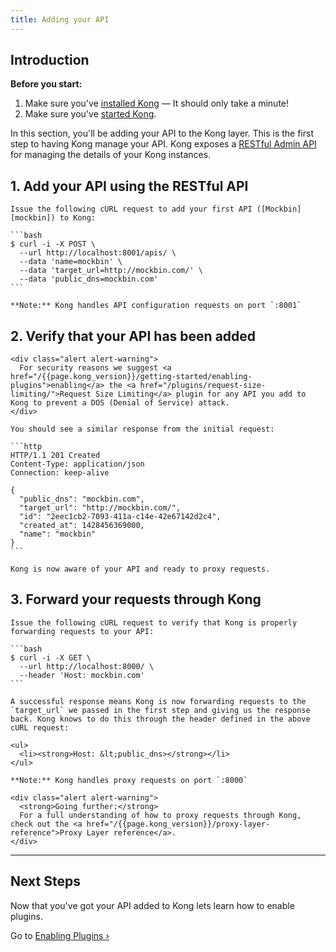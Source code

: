 ```yaml
---
title: Adding your API
---
```


## Introduction

<div class="alert alert-warning">
  <strong>Before you start:</strong>
  <ol>
    <li>Make sure you've <a href="https://konghq.com/install/">installed Kong</a> &mdash; It should only take a minute!</li>
    <li>Make sure you've <a href="/{{page.kong_version}}/getting-started/quickstart">started Kong</a>.</li>
  </ol>
</div>

In this section, you'll be adding your API to the Kong layer. This is the first step to having Kong manage your API. Kong exposes a [RESTful Admin API][API] for managing the details of your Kong instances.

## 1. Add your API using the RESTful API

    Issue the following cURL request to add your first API ([Mockbin][mockbin]) to Kong:

    ```bash
    $ curl -i -X POST \
      --url http://localhost:8001/apis/ \
      --data 'name=mockbin' \
      --data 'target_url=http://mockbin.com/' \
      --data 'public_dns=mockbin.com'
    ```

    **Note:** Kong handles API configuration requests on port `:8001`

## 2. Verify that your API has been added

    <div class="alert alert-warning">
      For security reasons we suggest <a href="/{{page.kong_version}}/getting-started/enabling-plugins">enabling</a> the <a href="/plugins/request-size-limiting/">Request Size Limiting</a> plugin for any API you add to Kong to prevent a DOS (Denial of Service) attack.
    </div>

    You should see a similar response from the initial request:

    ```http
    HTTP/1.1 201 Created
    Content-Type: application/json
    Connection: keep-alive

    {
      "public_dns": "mockbin.com",
      "target_url": "http://mockbin.com/",
      "id": "2eec1cb2-7093-411a-c14e-42e67142d2c4",
      "created_at": 1428456369000,
      "name": "mockbin"
    }
    ```

    Kong is now aware of your API and ready to proxy requests.

## 3. Forward your requests through Kong

    Issue the following cURL request to verify that Kong is properly forwarding requests to your API:

    ```bash
    $ curl -i -X GET \
      --url http://localhost:8000/ \
      --header 'Host: mockbin.com'
    ```

    A successful response means Kong is now forwarding requests to the `target_url` we passed in the first step and giving us the response back. Kong knows to do this through the header defined in the above cURL request:

    <ul>
      <li><strong>Host: &lt;public_dns></strong></li>
    </ul>

    **Note:** Kong handles proxy requests on port `:8000`

    <div class="alert alert-warning">
      <strong>Going further:</strong>
      For a full understanding of how to proxy requests through Kong, check out the <a href="/{{page.kong_version}}/proxy-layer-reference">Proxy Layer reference</a>.
    </div>

<hr>

## Next Steps

Now that you've got your API added to Kong lets learn how to enable plugins.

Go to [Enabling Plugins &rsaquo;][enabling-plugins]

[mockbin]: https://mockbin.com
[API]: /{{page.kong_version}}/admin-api
[enabling-plugins]: /{{page.kong_version}}/getting-started/enabling-plugins

